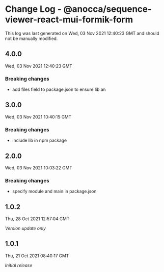 # Change Log - @anocca/sequence-viewer-react-mui-formik-form

This log was last generated on Wed, 03 Nov 2021 12:40:23 GMT and should not be manually modified.

## 4.0.0
Wed, 03 Nov 2021 12:40:23 GMT

### Breaking changes

- add files field to package.json to ensure lib an

## 3.0.0
Wed, 03 Nov 2021 10:40:15 GMT

### Breaking changes

- include lib in npm package

## 2.0.0
Wed, 03 Nov 2021 10:03:22 GMT

### Breaking changes

- specify module and main in package.json

## 1.0.2
Thu, 28 Oct 2021 12:57:04 GMT

_Version update only_

## 1.0.1
Thu, 21 Oct 2021 08:40:17 GMT

_Initial release_

